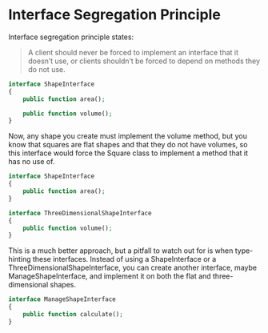 # Interface Segregation Principle

Interface segregation principle states:

> A client should never be forced to implement an interface that it doesn’t use, or clients shouldn’t be forced to depend on methods they do not use. 

```php
interface ShapeInterface
{
    public function area();

    public function volume();
}
```
Now, any shape you create must implement the volume method, but you know that squares are flat shapes and that they do not have volumes, so this interface would force the Square class to implement a method that it has no use of.

```php
interface ShapeInterface
{
    public function area();
}

interface ThreeDimensionalShapeInterface
{
    public function volume();
}
```

This is a much better approach, but a pitfall to watch out for is when type-hinting these interfaces. Instead of using a ShapeInterface or a ThreeDimensionalShapeInterface, you can create another interface, maybe ManageShapeInterface, and implement it on both the flat and three-dimensional shapes.

```php
interface ManageShapeInterface
{
    public function calculate();
}
```